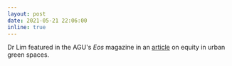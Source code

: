 ```yaml
---
layout: post
date: 2021-05-21 22:06:00
inline: true
---
```

Dr Lim featured in the AGU's *Eos* magazine in an [article](https://eos.org/features/growing-equity-in-city-green-space) on equity in urban green spaces. 
